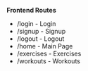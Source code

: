 **Frontend Routes**

  - /login - Login
  - /signup - Signup
  - /logout - Logout
  - /home - Main Page
  - /exercises - Exercises
  - /workouts - Workouts
